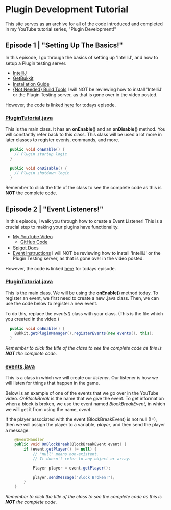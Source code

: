 
# Plugin Development Tutorial

This site serves as an archive for all of the code introduced and completed in my YouTube tutorial series, "Plugin Development!"

## Episode 1 | "Setting Up The Basics!"
In this episode, I go through the basics of setting up 'IntelliJ', and how to setup a Plugin testing server.
 - [IntelliJ](https://www.jetbrains.com/idea/download/)
 - [GetBukkit](https://getbukkit.org/download/spigot)
 - [Installation Guide](https://www.spigotmc.org/wiki/spigot-installation/)
 - [{Not Needed} Build Tools](https://www.spigotmc.org/wiki/buildtools/)
I will NOT be reviewing how to install 'IntelliJ' or the Plugin Testing server, as that is gone over in the video posted.

However, the code is linked [here](https://github.com/SuperSilverStone/plugin-development/tree/main/episode1) for todays episode.

### [PluginTutorial.java](https://github.com/SuperSilverStone/plugin-development/tree/main/episode1)
This is the main class. It has an **onEnable()** and an **onDisable()** method. You will constantly refer back to this class.
This class will be used a lot more in later classes to register events, commands, and more.

```java
  public void onEnable() {
    // Plugin startup logic
  }
```
```java
  public void onDisable() {
    // Plugin shutdown logic
  }
```
Remember to click the title of the class to see the complete code as this is **NOT** the complete code.
## Episode 2 | "Event Listeners!"
In this episode, I walk you through how to create a Event Listener!
This is a crucial step to making your plugins have functionality.
- [My YouTube Video](http://notpostedyet.com/)
    - [GitHub Code](https://github.com/SuperSilverStone/plugin-development)
- [Spigot Docs](https://hub.spigotmc.org/javadocs/spigot/)
- [Event Instructions](https://www.spigotmc.org/wiki/using-the-event-api/)
I will NOT be reviewing how to install 'IntelliJ' or the Plugin Testing server, as that is gone over in the video posted.

However, the code is linked [here](https://github.com/SuperSilverStone/plugin-development/tree/main/episode2) for todays episode.

### [PluginTutorial.java](https://github.com/SuperSilverStone/plugin-development/tree/main/episode2)
This is the main class. 
We will be using the **onEnable()** method today.
To register an event, we first need to create a new .java class.
Then, we can use the code below to register a new event.

To do this, replace the *events()* class with your class. (This is the file which you created in the video.)
```java
  public void onEnable() {
    Bukkit.getPluginManager().registerEvents(new events(), this);
  }
```
*Remember to click the title of the class to see the complete code as this is **NOT** the complete code.*

### [events.java](https://github.com/SuperSilverStone/plugin-development/tree/main/episode2/events.java)
This is a class in which we will create our *listener*.
Our listener is how we will listen for things that happen in the game.

Below is an example of one of the events that we go over in the YouTube video.
*OnBlockBreak* is the name that we give the event.
To get information when a block is broken, we use the event named *BlockBreakEvent*, in which
we will get it from using the name, *event*.

If the player associated with the event (BlockBreakEvent) is not null (!=), then we
will assign the player to a variable, *player*, and then send the player a message.
```java
    @EventHandler
    public void OnBlockBreak(BlockBreakEvent event) {
        if (event.getPlayer() != null) { 
            // "null" means non-existent.
            // It doesn't refer to any object or array.

            Player player = event.getPlayer();

            player.sendMessage("Block Broken!");
        }
    }
```
*Remember to click the title of the class to see the complete code as this is **NOT** the complete code.*
